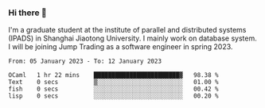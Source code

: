 ### Hi there 👋

I'm a graduate student at the institute of parallel and distributed systems (IPADS) in Shanghai Jiaotong University. I mainly work on database system. I will be joining Jump Trading as a software engineer in spring 2023.

<!--START_SECTION:waka-->

```text
From: 05 January 2023 - To: 12 January 2023

OCaml   1 hr 22 mins    ████████████████████████▓   98.38 %
Text    0 secs          ▒░░░░░░░░░░░░░░░░░░░░░░░░   01.00 %
fish    0 secs          ░░░░░░░░░░░░░░░░░░░░░░░░░   00.42 %
lisp    0 secs          ░░░░░░░░░░░░░░░░░░░░░░░░░   00.20 %
```

<!--END_SECTION:waka-->

<!--
**yqmmm/yqmmm** is a ✨ _special_ ✨ repository because its `README.md` (this file) appears on your GitHub profile.

Here are some ideas to get you started:

- 🔭 I’m currently working on ...
- 🌱 I’m currently learning ...
- 👯 I’m looking to collaborate on ...
- 🤔 I’m looking for help with ...
- 💬 Ask me about ...
- 📫 How to reach me: ...
- 😄 Pronouns: ...
- ⚡ Fun fact: ...
-->
